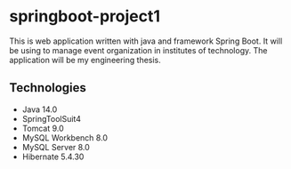 # springboot-project1
This is web application written with java and framework Spring Boot. It will be using to manage event organization in institutes of technology. The application will be my engineering thesis.

## Technologies
- Java 14.0
- SpringToolSuit4
- Tomcat 9.0
- MySQL Workbench 8.0
- MySQL Server 8.0
- Hibernate 5.4.30
